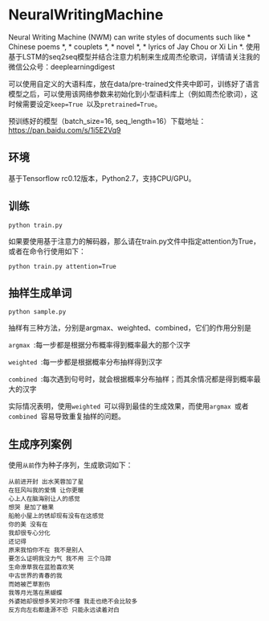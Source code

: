 # NeuralWritingMachine
Neural Writing Machine (NWM) can write styles of documents such like * Chinese poems *, * couplets *, * novel *, * lyrics of Jay Chou or Xi Lin *.
使用基于LSTM的seq2seq模型并结合注意力机制来生成周杰伦歌词，详情请关注我的微信公众号：deeplearningdigest

可以使用自定义的大语料库，放在data/pre-trained文件夹中即可，训练好了语言模型之后，可以使用该网络参数来初始化到小型语料库上（例如周杰伦歌词），这时候需要设定`keep=True `以及` pretrained=True `。

预训练好的模型（batch_size=16, seq_length=16）下载地址：https://pan.baidu.com/s/1i5E2Vq9

## 环境
基于Tensorflow rc0.12版本，Python2.7，支持CPU/GPU。

## 训练
`python train.py `

如果要使用基于注意力的解码器，那么请在train.py文件中指定attention为True，或者在命令行使用如下：

`python train.py attention=True `

## 抽样生成单词
`python sample.py `

抽样有三种方法，分别是argmax、weighted、combined，它们的作用分别是

`argmax `:每一步都是根据分布概率得到概率最大的那个汉字

`weighted `:每一步都是根据概率分布抽样得到汉字

`combined `:每次遇到句号时，就会根据概率分布抽样；而其余情况都是得到概率最大的汉字

实际情况表明，使用`weighted `可以得到最佳的生成效果，而使用`argmax `或者 `combined `容易导致重复抽样的问题。

## 生成序列案例
使用`从前`作为种子序列，生成歌词如下：

```
从前进开封 出水芙蓉加了星
在狂风叫我的爱情 让你更暖
心上人在脑海别让人的感觉
想哭 是加了糖果
船舱小屋上的锈却现有没有在这感觉
你的美 没有在
我却很专心分化
还记得
原来我怕你不在 我不是别人
要怎么证明我没力气 我不用 三个马蹄
生命潦草我在蓝脸喜欢笑
中古世界的青春的我
而她被芒草割伤
我等月光落在黑蝴蝶
外婆她却很想多笑对你不懂 我走也绝不会比较多
反方向左右都逢源不恐 只能永远读着对白
```


